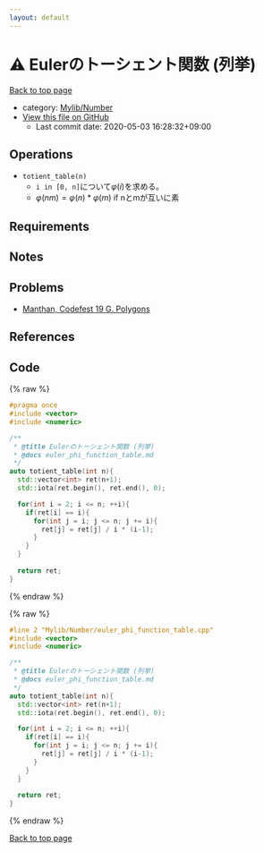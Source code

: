 ```yaml
---
layout: default
---
```


<!-- mathjax config similar to math.stackexchange -->
<script type="text/javascript" async
  src="https://cdnjs.cloudflare.com/ajax/libs/mathjax/2.7.5/MathJax.js?config=TeX-MML-AM_CHTML">
</script>
<script type="text/x-mathjax-config">
  MathJax.Hub.Config({
    TeX: { equationNumbers: { autoNumber: "AMS" }},
    tex2jax: {
      inlineMath: [ ['$','$'] ],
      processEscapes: true
    },
    "HTML-CSS": { matchFontHeight: false },
    displayAlign: "left",
    displayIndent: "2em"
  });
</script>

<script type="text/javascript" src="https://cdnjs.cloudflare.com/ajax/libs/jquery/3.4.1/jquery.min.js"></script>
<script src="https://cdn.jsdelivr.net/npm/jquery-balloon-js@1.1.2/jquery.balloon.min.js" integrity="sha256-ZEYs9VrgAeNuPvs15E39OsyOJaIkXEEt10fzxJ20+2I=" crossorigin="anonymous"></script>
<script type="text/javascript" src="../../../assets/js/copy-button.js"></script>
<link rel="stylesheet" href="../../../assets/css/copy-button.css" />


# :warning: Eulerのトーシェント関数 (列挙)

<a href="../../../index.html">Back to top page</a>

* category: <a href="../../../index.html#5fda78fda98ef9fc0f87c6b50d529f19">Mylib/Number</a>
* <a href="{{ site.github.repository_url }}/blob/master/Mylib/Number/euler_phi_function_table.cpp">View this file on GitHub</a>
    - Last commit date: 2020-05-03 16:28:32+09:00




## Operations

- `totient_table(n)`
	- `i in [0, n]`について$\varphi(i)$を求める。
	- $\varphi(nm) = \varphi(n) * \varphi(m)$ if nとmが互いに素

## Requirements

## Notes

## Problems

- [Manthan, Codefest 19 G. Polygons](https://codeforces.com/contest/1208/problem/G)

## References


## Code

<a id="unbundled"></a>
{% raw %}
```cpp
#pragma once
#include <vector>
#include <numeric>

/**
 * @title Eulerのトーシェント関数 (列挙)
 * @docs euler_phi_function_table.md
 */
auto totient_table(int n){
  std::vector<int> ret(n+1);
  std::iota(ret.begin(), ret.end(), 0);

  for(int i = 2; i <= n; ++i){
    if(ret[i] == i){
      for(int j = i; j <= n; j += i){
        ret[j] = ret[j] / i * (i-1);
      }
    }
  }
  
  return ret;
}

```
{% endraw %}

<a id="bundled"></a>
{% raw %}
```cpp
#line 2 "Mylib/Number/euler_phi_function_table.cpp"
#include <vector>
#include <numeric>

/**
 * @title Eulerのトーシェント関数 (列挙)
 * @docs euler_phi_function_table.md
 */
auto totient_table(int n){
  std::vector<int> ret(n+1);
  std::iota(ret.begin(), ret.end(), 0);

  for(int i = 2; i <= n; ++i){
    if(ret[i] == i){
      for(int j = i; j <= n; j += i){
        ret[j] = ret[j] / i * (i-1);
      }
    }
  }
  
  return ret;
}

```
{% endraw %}

<a href="../../../index.html">Back to top page</a>

